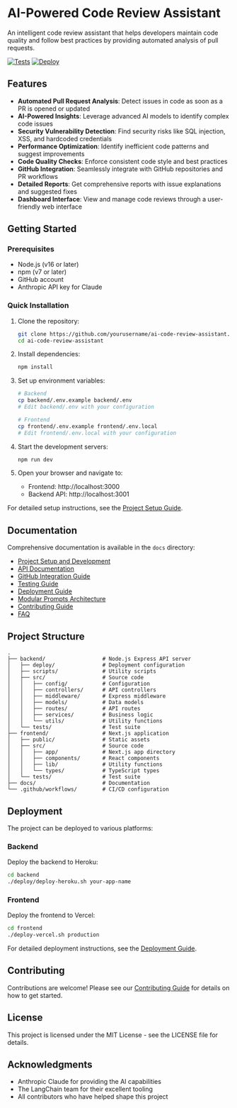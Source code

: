 # AI-Powered Code Review Assistant

An intelligent code review assistant that helps developers maintain code quality and follow best practices by providing automated analysis of pull requests.

[![Tests](https://github.com/yourusername/ai-code-review-assistant/actions/workflows/test.yml/badge.svg)](https://github.com/yourusername/ai-code-review-assistant/actions/workflows/test.yml)
[![Deploy](https://github.com/yourusername/ai-code-review-assistant/actions/workflows/deploy.yml/badge.svg)](https://github.com/yourusername/ai-code-review-assistant/actions/workflows/deploy.yml)

## Features

- **Automated Pull Request Analysis**: Detect issues in code as soon as a PR is opened or updated
- **AI-Powered Insights**: Leverage advanced AI models to identify complex code issues
- **Security Vulnerability Detection**: Find security risks like SQL injection, XSS, and hardcoded credentials
- **Performance Optimization**: Identify inefficient code patterns and suggest improvements
- **Code Quality Checks**: Enforce consistent code style and best practices
- **GitHub Integration**: Seamlessly integrate with GitHub repositories and PR workflows
- **Detailed Reports**: Get comprehensive reports with issue explanations and suggested fixes
- **Dashboard Interface**: View and manage code reviews through a user-friendly web interface

## Getting Started

### Prerequisites

- Node.js (v16 or later)
- npm (v7 or later)
- GitHub account
- Anthropic API key for Claude

### Quick Installation

1. Clone the repository:
   ```bash
   git clone https://github.com/yourusername/ai-code-review-assistant.git
   cd ai-code-review-assistant
   ```

2. Install dependencies:
   ```bash
   npm install
   ```

3. Set up environment variables:
   ```bash
   # Backend
   cp backend/.env.example backend/.env
   # Edit backend/.env with your configuration

   # Frontend
   cp frontend/.env.example frontend/.env.local
   # Edit frontend/.env.local with your configuration
   ```

4. Start the development servers:
   ```bash
   npm run dev
   ```

5. Open your browser and navigate to:
   - Frontend: http://localhost:3000
   - Backend API: http://localhost:3001

For detailed setup instructions, see the [Project Setup Guide](docs/PROJECT_SETUP.md).

## Documentation

Comprehensive documentation is available in the `docs` directory:

- [Project Setup and Development](docs/PROJECT_SETUP.md)
- [API Documentation](docs/API_DOCUMENTATION.md)
- [GitHub Integration Guide](docs/GITHUB_INTEGRATION.md)
- [Testing Guide](docs/TESTING_GUIDE.md)
- [Deployment Guide](docs/DEPLOYMENT_GUIDE.md)
- [Modular Prompts Architecture](docs/MODULAR_PROMPTS.md)
- [Contributing Guide](docs/CONTRIBUTING.md)
- [FAQ](docs/FAQ.md)

## Project Structure

```
.
├── backend/                  # Node.js Express API server
│   ├── deploy/               # Deployment configuration
│   ├── scripts/              # Utility scripts
│   ├── src/                  # Source code
│   │   ├── config/           # Configuration
│   │   ├── controllers/      # API controllers
│   │   ├── middleware/       # Express middleware
│   │   ├── models/           # Data models
│   │   ├── routes/           # API routes
│   │   ├── services/         # Business logic
│   │   └── utils/            # Utility functions
│   └── tests/                # Test suite
├── frontend/                 # Next.js application
│   ├── public/               # Static assets
│   ├── src/                  # Source code
│   │   ├── app/              # Next.js app directory
│   │   ├── components/       # React components
│   │   ├── lib/              # Utility functions
│   │   └── types/            # TypeScript types
│   └── tests/                # Test suite
├── docs/                     # Documentation
└── .github/workflows/        # CI/CD configuration
```

## Deployment

The project can be deployed to various platforms:

### Backend

Deploy the backend to Heroku:
```bash
cd backend
./deploy/deploy-heroku.sh your-app-name
```

### Frontend

Deploy the frontend to Vercel:
```bash
cd frontend
./deploy-vercel.sh production
```

For detailed deployment instructions, see the [Deployment Guide](docs/DEPLOYMENT_GUIDE.md).

## Contributing

Contributions are welcome! Please see our [Contributing Guide](docs/CONTRIBUTING.md) for details on how to get started.

## License

This project is licensed under the MIT License - see the LICENSE file for details.

## Acknowledgments

- Anthropic Claude for providing the AI capabilities
- The LangChain team for their excellent tooling
- All contributors who have helped shape this project